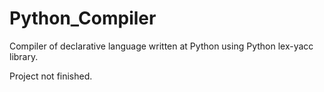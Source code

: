 # Python_Compiler
Compiler of declarative language written at Python using Python lex-yacc library.

Project not finished.
